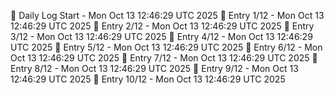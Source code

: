 📅 Daily Log Start - Mon Oct 13 12:46:29 UTC 2025
📌 Entry 1/12 - Mon Oct 13 12:46:29 UTC 2025
📌 Entry 2/12 - Mon Oct 13 12:46:29 UTC 2025
📌 Entry 3/12 - Mon Oct 13 12:46:29 UTC 2025
📌 Entry 4/12 - Mon Oct 13 12:46:29 UTC 2025
📌 Entry 5/12 - Mon Oct 13 12:46:29 UTC 2025
📌 Entry 6/12 - Mon Oct 13 12:46:29 UTC 2025
📌 Entry 7/12 - Mon Oct 13 12:46:29 UTC 2025
📌 Entry 8/12 - Mon Oct 13 12:46:29 UTC 2025
📌 Entry 9/12 - Mon Oct 13 12:46:29 UTC 2025
📌 Entry 10/12 - Mon Oct 13 12:46:29 UTC 2025

